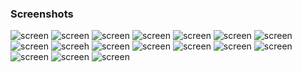 ### Screenshots
![screen]()
![screen]()
![screen]()
![screen]()
![screen]()
![screen]()
![screen]()
![screen]()
![screeh]()
![screen]()
![screen]()
![screen]()
![screen]()
![screen]()
![screen]()
![screen]()
![screen]()


